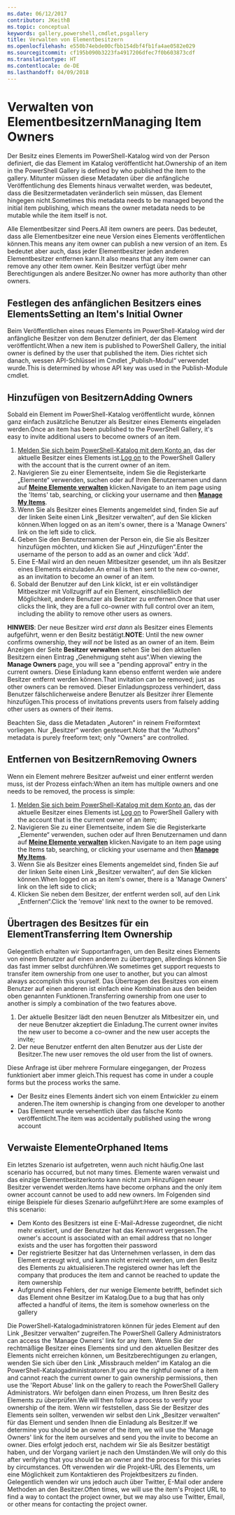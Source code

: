```yaml
---
ms.date: 06/12/2017
contributor: JKeithB
ms.topic: conceptual
keywords: gallery,powershell,cmdlet,psgallery
title: Verwalten von Elementbesitzern
ms.openlocfilehash: e550b74ebde00cfbb154dbf4fb1fa4ae0582e029
ms.sourcegitcommit: cf195b090b3223fa4917206dfec7f0b603873cdf
ms.translationtype: HT
ms.contentlocale: de-DE
ms.lasthandoff: 04/09/2018
---
```

# <a name="managing-item-owners"></a><span data-ttu-id="c5c05-103">Verwalten von Elementbesitzern</span><span class="sxs-lookup"><span data-stu-id="c5c05-103">Managing Item Owners</span></span>

<span data-ttu-id="c5c05-104">Der Besitz eines Elements im PowerShell-Katalog wird von der Person definiert, die das Element im Katalog veröffentlicht hat.</span><span class="sxs-lookup"><span data-stu-id="c5c05-104">Ownership of an item in the PowerShell Gallery is defined by who published the item to the gallery.</span></span>
<span data-ttu-id="c5c05-105">Mitunter müssen diese Metadaten über die anfängliche Veröffentlichung des Elements hinaus verwaltet werden, was bedeutet, dass die Besitzermetadaten veränderlich sein müssen, das Element hingegen nicht.</span><span class="sxs-lookup"><span data-stu-id="c5c05-105">Sometimes this metadata needs to be managed beyond the initial item publishing, which means the owner metadata needs to be mutable while the item itself is not.</span></span>

<span data-ttu-id="c5c05-106">Alle Elementbesitzer sind Peers.</span><span class="sxs-lookup"><span data-stu-id="c5c05-106">All item owners are peers.</span></span>
<span data-ttu-id="c5c05-107">Das bedeutet, dass alle Elementbesitzer eine neue Version eines Elements veröffentlichen können.</span><span class="sxs-lookup"><span data-stu-id="c5c05-107">This means any item owner can publish a new version of an item.</span></span> <span data-ttu-id="c5c05-108">Es bedeutet aber auch, dass jeder Elementbesitzer jeden anderen Elementbesitzer entfernen kann.</span><span class="sxs-lookup"><span data-stu-id="c5c05-108">It also means that any item owner can remove any other item owner.</span></span>
<span data-ttu-id="c5c05-109">Kein Besitzer verfügt über mehr Berechtigungen als andere Besitzer.</span><span class="sxs-lookup"><span data-stu-id="c5c05-109">No owner has more authority than other owners.</span></span>

## <a name="setting-an-items-initial-owner"></a><span data-ttu-id="c5c05-110">Festlegen des anfänglichen Besitzers eines Elements</span><span class="sxs-lookup"><span data-stu-id="c5c05-110">Setting an Item's Initial Owner</span></span>

<span data-ttu-id="c5c05-111">Beim Veröffentlichen eines neues Elements im PowerShell-Katalog wird der anfängliche Besitzer von dem Benutzer definiert, der das Element veröffentlicht.</span><span class="sxs-lookup"><span data-stu-id="c5c05-111">When a new item is published to PowerShell Gallery, the initial owner is defined by the user that published the item.</span></span> <span data-ttu-id="c5c05-112">Dies richtet sich danach, wessen API-Schlüssel im Cmdlet „Publish-Modul“ verwendet wurde.</span><span class="sxs-lookup"><span data-stu-id="c5c05-112">This is determined by whose API key was used in the Publish-Module cmdlet.</span></span>

## <a name="adding-owners"></a><span data-ttu-id="c5c05-113">Hinzufügen von Besitzern</span><span class="sxs-lookup"><span data-stu-id="c5c05-113">Adding Owners</span></span>

<span data-ttu-id="c5c05-114">Sobald ein Element im PowerShell-Katalog veröffentlicht wurde, können ganz einfach zusätzliche Benutzer als Besitzer eines Elements eingeladen werden.</span><span class="sxs-lookup"><span data-stu-id="c5c05-114">Once an item has been published to the PowerShell Gallery, it's easy to invite additional users to become owners of an item.</span></span>

1. <span data-ttu-id="c5c05-115">[Melden Sie sich beim PowerShell-Katalog mit dem Konto an](https://powershellgallery.com/users/account/LogOn), das der aktuelle Besitzer eines Elements ist.</span><span class="sxs-lookup"><span data-stu-id="c5c05-115">[Log on](https://powershellgallery.com/users/account/LogOn) to the PowerShell Gallery with the account that is the current owner of an item.</span></span>
2. <span data-ttu-id="c5c05-116">Navigieren Sie zu einer Elementseite, indem Sie die Registerkarte „Elemente“ verwenden, suchen oder auf Ihren Benutzernamen und dann auf [**Meine Elemente verwalten**](https://www.powershellgallery.com/account/Packages) klicken.</span><span class="sxs-lookup"><span data-stu-id="c5c05-116">Navigate to an item page using the 'Items' tab, searching, or clicking your username and then [**Manage My Items**](https://www.powershellgallery.com/account/Packages).</span></span>
3. <span data-ttu-id="c5c05-117">Wenn Sie als Besitzer eines Elements angemeldet sind, finden Sie auf der linken Seite einen Link „Besitzer verwalten“, auf den Sie klicken können.</span><span class="sxs-lookup"><span data-stu-id="c5c05-117">When logged on as an item's owner, there is a 'Manage Owners' link on the left side to click.</span></span>
4. <span data-ttu-id="c5c05-118">Geben Sie den Benutzernamen der Person ein, die Sie als Besitzer hinzufügen möchten, und klicken Sie auf „Hinzufügen“.</span><span class="sxs-lookup"><span data-stu-id="c5c05-118">Enter the username of the person to add as an owner and click 'Add'.</span></span>
5. <span data-ttu-id="c5c05-119">Eine E-Mail wird an den neuen Mitbesitzer gesendet, um ihn als Besitzer eines Elements einzuladen.</span><span class="sxs-lookup"><span data-stu-id="c5c05-119">An email is then sent to the new co-owner, as an invitation to become an owner of an item.</span></span>
6. <span data-ttu-id="c5c05-120">Sobald der Benutzer auf den Link klickt, ist er ein vollständiger Mitbesitzer mit Vollzugriff auf ein Element, einschließlich der Möglichkeit, andere Benutzer als Besitzer zu entfernen.</span><span class="sxs-lookup"><span data-stu-id="c5c05-120">Once that user clicks the link, they are a full co-owner with full control over an item, including the ability to remove other users as owners.</span></span>

<span data-ttu-id="c5c05-121">**HINWEIS**: Der neue Besitzer wird *erst dann* als Besitzer eines Elements aufgeführt, wenn er den Besitz bestätigt.</span><span class="sxs-lookup"><span data-stu-id="c5c05-121">**NOTE**: Until the new owner confirms ownership, they *will not* be listed as an owner of an item.</span></span>
<span data-ttu-id="c5c05-122">Beim Anzeigen der Seite **Besitzer verwalten** sehen Sie bei den aktuellen Besitzern einen Eintrag „Genehmigung steht aus“.</span><span class="sxs-lookup"><span data-stu-id="c5c05-122">When viewing the **Manage Owners** page, you will see a "pending approval" entry in the current owners.</span></span>
<span data-ttu-id="c5c05-123">Diese Einladung kann ebenso entfernt werden wie andere Besitzer entfernt werden können.</span><span class="sxs-lookup"><span data-stu-id="c5c05-123">That invitation can be removed; just as other owners can be removed.</span></span>
<span data-ttu-id="c5c05-124">Dieser Einladungsprozess verhindert, dass Benutzer fälschlicherweise andere Benutzer als Besitzer ihrer Elemente hinzufügen.</span><span class="sxs-lookup"><span data-stu-id="c5c05-124">This process of invitations prevents users from falsely adding other users as owners of their items.</span></span>

<span data-ttu-id="c5c05-125">Beachten Sie, dass die Metadaten „Autoren“ in reinem Freiformtext vorliegen. Nur „Besitzer“ werden gesteuert.</span><span class="sxs-lookup"><span data-stu-id="c5c05-125">Note that the "Authors" metadata is purely freeform text; only "Owners" are controlled.</span></span>


## <a name="removing-owners"></a><span data-ttu-id="c5c05-126">Entfernen von Besitzern</span><span class="sxs-lookup"><span data-stu-id="c5c05-126">Removing Owners</span></span>
<span data-ttu-id="c5c05-127">Wenn ein Element mehrere Besitzer aufweist und einer entfernt werden muss, ist der Prozess einfach:</span><span class="sxs-lookup"><span data-stu-id="c5c05-127">When an item has multiple owners and one needs to be removed, the process is simple:</span></span>

1. <span data-ttu-id="c5c05-128">[Melden Sie sich beim PowerShell-Katalog mit dem Konto an](https://powershellgallery.com/users/account/LogOn), das der aktuelle Besitzer eines Elements ist.</span><span class="sxs-lookup"><span data-stu-id="c5c05-128">[Log on](https://powershellgallery.com/users/account/LogOn) to PowerShell Gallery with the account that is the current owner of an item;</span></span>
2. <span data-ttu-id="c5c05-129">Navigieren Sie zu einer Elementseite, indem Sie die Registerkarte „Elemente“ verwenden, suchen oder auf Ihren Benutzernamen und dann auf [**Meine Elemente verwalten**](https://www.powershellgallery.com/account/Packages) klicken.</span><span class="sxs-lookup"><span data-stu-id="c5c05-129">Navigate to an item page using the Items tab, searching, or clicking your username and then [**Manage My Items**](https://www.powershellgallery.com/account/Packages).</span></span>
3. <span data-ttu-id="c5c05-130">Wenn Sie als Besitzer eines Elements angemeldet sind, finden Sie auf der linken Seite einen Link „Besitzer verwalten“, auf den Sie klicken können.</span><span class="sxs-lookup"><span data-stu-id="c5c05-130">When logged on as an item's owner, there is a 'Manage Owners' link on the left side to click;</span></span>
4. <span data-ttu-id="c5c05-131">Klicken Sie neben dem Besitzer, der entfernt werden soll, auf den Link „Entfernen“.</span><span class="sxs-lookup"><span data-stu-id="c5c05-131">Click the 'remove' link next to the owner to be removed.</span></span>



## <a name="transferring-item-ownership"></a><span data-ttu-id="c5c05-132">Übertragen des Besitzes für ein Element</span><span class="sxs-lookup"><span data-stu-id="c5c05-132">Transferring Item Ownership</span></span>
<span data-ttu-id="c5c05-133">Gelegentlich erhalten wir Supportanfragen, um den Besitz eines Elements von einem Benutzer auf einen anderen zu übertragen, allerdings können Sie das fast immer selbst durchführen.</span><span class="sxs-lookup"><span data-stu-id="c5c05-133">We sometimes get support requests to transfer item ownership from one user to another, but you can almost always accomplish this yourself.</span></span>
<span data-ttu-id="c5c05-134">Das Übertragen des Besitzes von einem Benutzer auf einen anderen ist einfach eine Kombination aus den beiden oben genannten Funktionen.</span><span class="sxs-lookup"><span data-stu-id="c5c05-134">Transferring ownership from one user to another is simply a combination of the two features above.</span></span>

1. <span data-ttu-id="c5c05-135">Der aktuelle Besitzer lädt den neuen Benutzer als Mitbesitzer ein, und der neue Benutzer akzeptiert die Einladung.</span><span class="sxs-lookup"><span data-stu-id="c5c05-135">The current owner invites the new user to become a co-owner and the new user accepts the invite;</span></span>
2. <span data-ttu-id="c5c05-136">Der neue Benutzer entfernt den alten Benutzer aus der Liste der Besitzer.</span><span class="sxs-lookup"><span data-stu-id="c5c05-136">The new user removes the old user from the list of owners.</span></span>

<span data-ttu-id="c5c05-137">Diese Anfrage ist über mehrere Formulare eingegangen, der Prozess funktioniert aber immer gleich.</span><span class="sxs-lookup"><span data-stu-id="c5c05-137">This request has come in under a couple forms but the process works the same.</span></span>

* <span data-ttu-id="c5c05-138">Der Besitz eines Elements ändert sich von einem Entwickler zu einem anderen.</span><span class="sxs-lookup"><span data-stu-id="c5c05-138">The item ownership is changing from one developer to another</span></span>
* <span data-ttu-id="c5c05-139">Das Element wurde versehentlich über das falsche Konto veröffentlicht.</span><span class="sxs-lookup"><span data-stu-id="c5c05-139">The item was accidentally published using the wrong account</span></span>


## <a name="orphaned-items"></a><span data-ttu-id="c5c05-140">Verwaiste Elemente</span><span class="sxs-lookup"><span data-stu-id="c5c05-140">Orphaned Items</span></span>
<span data-ttu-id="c5c05-141">Ein letztes Szenario ist aufgetreten, wenn auch nicht häufig.</span><span class="sxs-lookup"><span data-stu-id="c5c05-141">One last scenario has occurred, but not many times.</span></span>
<span data-ttu-id="c5c05-142">Elemente waren verwaist und das einzige Elementbesitzerkonto kann nicht zum Hinzufügen neuer Besitzer verwendet werden.</span><span class="sxs-lookup"><span data-stu-id="c5c05-142">Items have become orphans and the only item owner account cannot be used to add new owners.</span></span>
<span data-ttu-id="c5c05-143">Im Folgenden sind einige Beispiele für dieses Szenario aufgeführt:</span><span class="sxs-lookup"><span data-stu-id="c5c05-143">Here are some examples of this scenario:</span></span>

* <span data-ttu-id="c5c05-144">Dem Konto des Besitzers ist eine E-Mail-Adresse zugeordnet, die nicht mehr existiert, und der Benutzer hat das Kennwort vergessen.</span><span class="sxs-lookup"><span data-stu-id="c5c05-144">The owner's account is associated with an email address that no longer exists and the user has forgotten their password</span></span>
* <span data-ttu-id="c5c05-145">Der registrierte Besitzer hat das Unternehmen verlassen, in dem das Element erzeugt wird, und kann nicht erreicht werden, um den Besitz des Elements zu aktualisieren.</span><span class="sxs-lookup"><span data-stu-id="c5c05-145">The registered owner has left the company that produces the item and cannot be reached to update the item ownership</span></span>
* <span data-ttu-id="c5c05-146">Aufgrund eines Fehlers, der nur wenige Elemente betrifft, befindet sich das Element ohne Besitzer im Katalog.</span><span class="sxs-lookup"><span data-stu-id="c5c05-146">Due to a bug that has only affected a handful of items, the item is somehow ownerless on the gallery</span></span>

<span data-ttu-id="c5c05-147">Die PowerShell-Katalogadministratoren können für jedes Element auf den Link „Besitzer verwalten“ zugreifen.</span><span class="sxs-lookup"><span data-stu-id="c5c05-147">The PowerShell Gallery Administrators can access the 'Manage Owners' link for any item.</span></span>
<span data-ttu-id="c5c05-148">Wenn Sie der rechtmäßige Besitzer eines Elements sind und den aktuellen Besitzer des Elements nicht erreichen können, um Besitzberechtigungen zu erlangen, wenden Sie sich über den Link „Missbrauch melden“ im Katalog an die PowerShell-Katalogadministratoren.</span><span class="sxs-lookup"><span data-stu-id="c5c05-148">If you are the rightful owner of a item and cannot reach the current owner to gain ownership permissions, then use the 'Report Abuse' link on the gallery to reach the PowerShell Gallery Administrators.</span></span>
<span data-ttu-id="c5c05-149">Wir befolgen dann einen Prozess, um Ihren Besitz des Elements zu überprüfen.</span><span class="sxs-lookup"><span data-stu-id="c5c05-149">We will then follow a process to verify your ownership of the item.</span></span>
<span data-ttu-id="c5c05-150">Wenn wir feststellen, dass Sie der Besitzer des Elements sein sollten, verwenden wir selbst den Link „Besitzer verwalten“ für das Element und senden Ihnen die Einladung als Besitzer.</span><span class="sxs-lookup"><span data-stu-id="c5c05-150">If we determine you should be an owner of the item, we will use the 'Manage Owners' link for the item ourselves and send you the invite to become an owner.</span></span>
<span data-ttu-id="c5c05-151">Dies erfolgt jedoch erst, nachdem wir Sie als Besitzer bestätigt haben, und der Vorgang variiert je nach den Umständen.</span><span class="sxs-lookup"><span data-stu-id="c5c05-151">We will only do this after verifying that you should be an owner and the process for this varies by circumstances.</span></span>
<span data-ttu-id="c5c05-152">Oft verwenden wir die Projekt-URL des Elements, um eine Möglichkeit zum Kontaktieren des Projektbesitzers zu finden. Gelegentlich wenden wir uns jedoch auch über Twitter, E-Mail oder andere Methoden an den Besitzer.</span><span class="sxs-lookup"><span data-stu-id="c5c05-152">Often times, we will use the item's Project URL to find a way to contact the project owner, but we may also use Twitter, Email, or other means for contacting the project owner.</span></span>